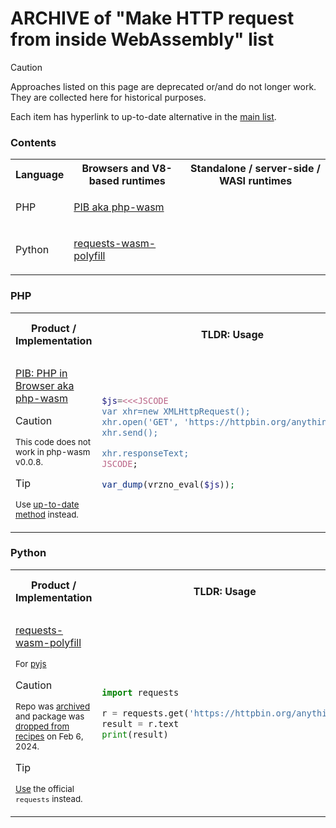 ARCHIVE of "Make HTTP request from inside WebAssembly" list
===========================================================

> [!CAUTION]
> Approaches listed on this page are deprecated or/and do not longer work. 
> They are collected here for historical purposes.
 
Each item has hyperlink to up-to-date alternative in the [main list](README.md).

### Contents
<table>
<tr>
<th>Language</th>
<th>Browsers and V8-based runtimes</th>
<th>Standalone / server-side / WASI runtimes</th>
</tr>
<tr>
<td>PHP</td>
<td>

[PIB aka php-wasm](#php)

</td>
<td></td>
</tr>
<tr>
<td>Python</td>
<td>

[requests-wasm-polyfill](#python)

</td>
<td></td>
</tr>
</table>

### PHP
<table>
<tr><th>Product / Implementation</th><th>TLDR: Usage</th><th>TLDR: Example code</th>
<th>Doc</th>
<th>Online demo</th>
<th>WASM Runtime</th><th>Internals: method to do real request</th></tr>
<tr>
<td>

[PIB: PHP in Browser aka php-wasm](https://github.com/seanmorris/php-wasm/)

> [!CAUTION]
> <sub>This code does not work in php-wasm v0.0.8.</sub>


> [!TIP]
> <sub>Use [up-to-date method](README.md#php-wasm) instead.</sub>

</td>
<td>

```php
$js=<<<JSCODE
var xhr=new XMLHttpRequest();
xhr.open('GET', 'https://httpbin.org/anything', 0);
xhr.send();

xhr.responseText;
JSCODE;

var_dump(vrzno_eval($js));
```

</td>
<td>

[Example](https://github.com/WordPress/wordpress-playground/blob/bb148069e37d8b7f3314a3e675abb316f7749e4e/src/wordpress-playground/mu-plugins/includes/requests_transport_fetch.php#L68)

</td>
<td>

[Doc](https://github.com/seanmorris/vrzno#usage)

</td>
<td>

* [Demo](https://seanmorris.github.io/php-wasm/?autorun=0&persist=0&single-expression=0&code=%253C%253Fphp%250A%2524js%253D%253C%253C%253CJSCODE%250Avar%2520xhr%253Dnew%2520XMLHttpRequest%28%29%253B%250Axhr.open%28%27GET%27%252C%2520%27https%253A%252F%252Fhttpbin.org%252Fanything%27%252C%25200%29%253B%250Axhr.send%28%29%253B%250A%250Axhr.responseText%253B%250AJSCODE%253B%250A%250Avar_dump%28vrzno_eval%28%2524js%29%29%253B%250A)
* [Playground](https://seanmorris.github.io/php-wasm/)

</td>
<td>Browser, Node.js, and maybe Deno</td>
<td>

Manual JS `XMLHttpRequest` interop using [`vrzno`](https://github.com/seanmorris/vrzno/blob/228514316299f8d1dbc8abcff51523ed37929f1f/vrzno.c#L36) PHP extension.

</td>
</tr>
</table>


### Python

<table>
<tr><th>Product / Implementation</th><th>TLDR: Usage</th><th>TLDR: Example code</th>
<th>Doc</th>
<th>Online demo</th>
<th>WASM Runtime</th><th>Internals: method to do real request</th></tr>
<tr>
<td>

[requests-wasm-polyfill](https://github.com/emscripten-forge/requests-wasm-polyfill)

<sub>For [pyjs](https://github.com/emscripten-forge/pyjs)</sub>

> [!CAUTION]
> <sub>Repo was [archived](https://github.com/emscripten-forge/requests-wasm-polyfill/issues/7) and package was [dropped from recipes](https://github.com/emscripten-forge/recipes/pull/796) on Feb 6, 2024.</sub>


> [!TIP]
> <sub>[Use](https://github.com/emscripten-forge/requests-wasm-polyfill/blob/568560020f74704c183fe49f8e527942d19e276c/README.md?plain=1#L8) the official `requests` instead.</sub>

</td>
<td>

```python
import requests

r = requests.get('https://httpbin.org/anything')
result = r.text
print(result)
```

</td>
<td>

[Example](https://github.com/wasm-outbound-http-examples/pyjs/blob/596d23d2dcd930ec7025eb734feaaffa478c13f5/requests-wasm-polyfill/script.js#L26)

</td>
<td></td>
<td>

* [Demo](https://wasm-outbound-http-examples.github.io/pyjs/requests-wasm-polyfill/)
* [Dev Container](https://codespaces.new/wasm-outbound-http-examples/pyjs)

</td>
<td>

Browser

</td>
<td>

Direct [`XMLHttpRequest` interop](https://github.com/emscripten-forge/requests-wasm-polyfill/blob/0.3.0/requests/api.py#L41) in
[sync](https://github.com/emscripten-forge/requests-wasm-polyfill/blob/0.3.0/requests/api.py#L27) mode.

</td>
</tr>
</table>
